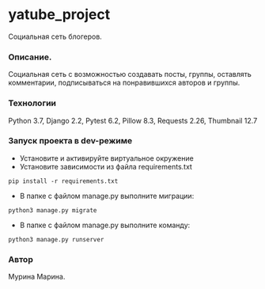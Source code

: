 # yatube_project
Социальная сеть блогеров.

### Описание.
Социальная сеть с возможностью создавать посты, группы, оставлять комментарии, подписываться на понравившихся авторов и группы.

### Технологии
Python 3.7, Django 2.2, Pytest 6.2, Pillow 8.3, Requests 2.26, Thumbnail 12.7

### Запуск проекта в dev-режиме
- Установите и активируйте виртуальное окружение
- Установите зависимости из файла requirements.txt
```
pip install -r requirements.txt
``` 
- В папке с файлом manage.py выполните миграции:
```
python3 manage.py migrate
```
- В папке с файлом manage.py выполните команду:
```
python3 manage.py runserver
```
### Автор
Мурина Марина.
